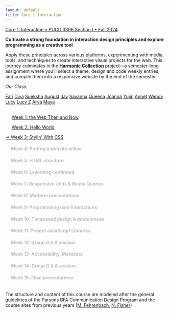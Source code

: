 ```yaml
---
layout: default
title: Core 1 Interaction
---
```


[<span class="nav-color">Core 1: Interaction • PUCD 3396 Section I • Fall 2024</span>](https://courses.newschool.edu/courses/PUCD2035)

**Cultivate a strong foundation in interaction design principles and explore programming as a creative tool**   

Apply these principles across various platforms, experimenting with media, tools, and techniques to create interactive visual projects for the web. This journey culminates in the [**<u>Harmonic Collection</u>**](project.md) project—a semester-long assignment where you'll select a theme, design and code weekly entries, and compile them into a responsive website by the end of the semester.

*Our Class*

[Fari]()
[Diya]()
[Sueksha]()
[August]()
[Jay](jjy030404.github.io)
[Savanna](https://savannakuo1.github.io)
[Queena](https://queena725.github.io)
[Joanna](pakj190.github.io)
[Yujin](https://yseo05.github.io)
[Annet](https://avt20000.github.io/annetvantilburg/)
[Wendy](https://yran-1210.github.io)
[Lucy](http://weil129.github.io/)
[Lucy Z]()
[Arya](https://aryayang1025.github.io/)
[Maya](https://maya-ye-510.github.io/)<br><br>

&nbsp;&nbsp;&nbsp;&nbsp;&nbsp;[Week 1: the Web Then and Now](week1.md)

&nbsp;&nbsp;&nbsp;&nbsp;&nbsp;[Week 2: Hello World](week2.md)

[→ Week 3: Stylin' With CSS](week3.md)<br>
#### <span style="color: #BDBDBD;">&nbsp;&nbsp;&nbsp;&nbsp; Week 4: Putting a website online
#### <span style="color: #BDBDBD;">&nbsp;&nbsp;&nbsp;&nbsp; Week 5: HTML structure
#### <span style="color: #BDBDBD;">&nbsp;&nbsp;&nbsp;&nbsp; Week 6: Layouting continued
#### <span style="color: #BDBDBD;">&nbsp;&nbsp;&nbsp;&nbsp; Week 7: Responsive Units & Media Queries
#### <span style="color: #BDBDBD;">&nbsp;&nbsp;&nbsp;&nbsp; Week 8: Midterm presentations
#### <span style="color: #BDBDBD;">&nbsp;&nbsp;&nbsp;&nbsp; Week 9: Programming user interactions
#### <span style="color: #BDBDBD;">&nbsp;&nbsp;&nbsp;&nbsp; Week 10: Timebased design & randomness
#### <span style="color: #BDBDBD;">&nbsp;&nbsp;&nbsp;&nbsp; Week 11: Project JavaScript Libraries
#### <span style="color: #BDBDBD;">&nbsp;&nbsp;&nbsp;&nbsp; Week 12: Group Q & A session
#### <span style="color: #BDBDBD;">&nbsp;&nbsp;&nbsp;&nbsp; Week 13: Accessibility, Metadata
#### <span style="color: #BDBDBD;">&nbsp;&nbsp;&nbsp;&nbsp; Week 14: Group Q & A session
#### <span style="color: #BDBDBD;">&nbsp;&nbsp;&nbsp;&nbsp; Week 15: Final presentations<br><br>

The structure and content of this course are modeled after the general guidelines of the Parsons BFA Communication Design Program and the course sites from previous years ([M. Fehrenbach](https://core-interaction.github.io), [N. Fisher](http://cif23.labud.nyc/))




